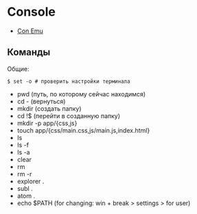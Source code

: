 # Console

- [Con Emu](http://www.conemu.ru/)

## Команды
Общие:
```
$ set -o # проверить настройки терминала
```
* pwd (путь, по которому сейчас находимся)
* cd - (вернуться)
* mkdir (создать папку)
* cd !$ (перейти в созданную папку)
* mkdir -p app/{css,js}
* touch app/{css/main.css,js/main.js,index.html}
* ls
* ls -f
* ls -a
* clear
* rm
* rm -r
* explorer .
* subl .
* atom .
* echo $PATH (for changing: win + break > settings > for user)

